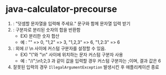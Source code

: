 # java-calculator-precourse

1. : "덧셈할 문자열을 입력해 주세요." 문구와 함께 문자열 입력 받기
2. : 구분자로 분리된 숫자의 합을 반환함 
   - EX) 분리한 숫자 합산 
   - 예 : "" => 0, "1,2" => 3, "1,2,3" => 6, "1,2:3" => 6
3. : 외에 // \n 사이에 커스텀 구분자를 설정할 수 있음.
    - EX) "\\"와 "\n" 사이에 위치하는 문자 커스텀 구분자 사용
    - 예 : "//";\n1;2;3 과 같이 값을 입력할 경우 커스텀 구분자는 ;이며, 결과 값은 6
4. 잘못된 입력의 경우 `IllegalArgumentException` 발생시킨 후 애플리케이션 종료